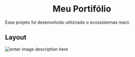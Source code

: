 <h1 align="center">
	Meu Portifólio
</h1>

Esse projeto foi desenvolvido utiliznado o ecossistemas react.

## Layout

![enter image description here](https://previews.dropbox.com/p/thumb/ABE3AJlOYYivxeyuvDby_gCXjASK8DFEMx556V0PLRdeLKZLadj9jNh-0NVBR2eGfom5jVb3mQEojlWUmmfDxwVUjgvSvxuCOl1Zqa_B5-kU3caxuhKxxxUnjX-_fZaf1ncN4NZ6iGlIThFYa3nOYg8zukYX3g94MbLb2LMEUWi0HHpBpsXYM2YP65Vj_3mVWp8zsWhtSoH8ethGdJ-vh8-O-4mKaRdYSlYLb-VgwR5pWY8t01DBDzFIditzddTyDQGXJ6G9Izd-2O5D0EorL8CeYcd6wyWTnZeZXAtrvzUVOuOmMOzoUVJfLTXx_e5Bq-R3fODE4E43Dz-3Jnz6kaxGOY9YYHVUZ6uhNuR4VVUkSA/p.png?fv_content=true&size_mode=5)
